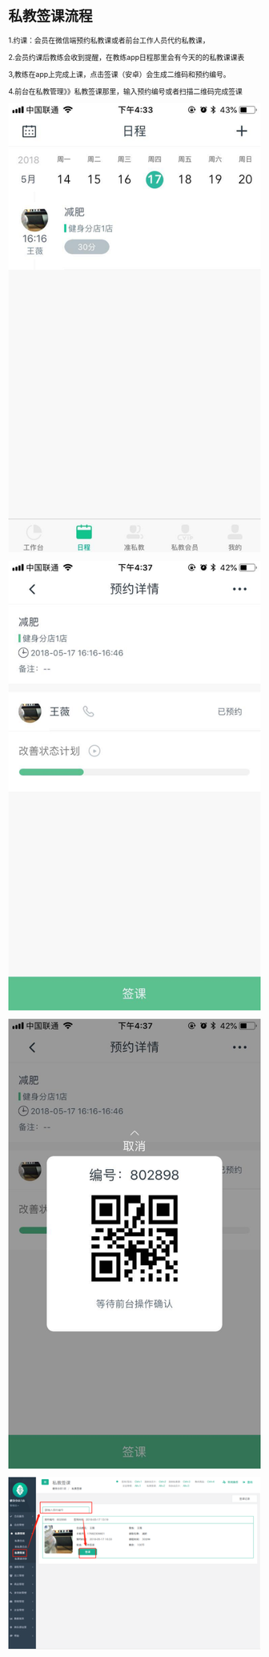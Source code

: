 # 私教签课流程

 1.约课：会员在微信端预约私教课或者前台工作人员代约私教课，

 2.会员约课后教练会收到提醒，在教练app日程那里会有今天的的私教课课表

 3,教练在app上完成上课，点击签课（安卓）会生成二维码和预约编号。

 4.前台在私教管理》》私教签课那里，输入预约编号或者扫描二维码完成签课

![](../.gitbook/assets/3%20%284%29.jpg)

![](../.gitbook/assets/wei-xin-tu-pian-20180517163828.jpg)

![](../.gitbook/assets/wei-xin-tu-pian-20180517163832.jpg)

![](../.gitbook/assets/wei-xin-jie-tu-20180517164019.png)

